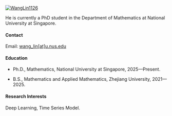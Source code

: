

[![WangLin1126](https://img.shields.io/badge/Lin_Wang-github-blue?logo=github)](https://github.com/WangLin1126)

He is currently a PhD student in the Department of Mathematics at National University at Singapore.

#### Contact

Email: [wang_lin[at]u.nus.edu](wang_lin@u.nus.edu)

#### Education
- Ph.D., Mathematics, National University at Singapore, 2025—Present.


- B.S., Mathematics and Applied Mathematics, Zhejiang University, 2021—2025.


#### Research Interests
Deep Learning, Time Series Model.

